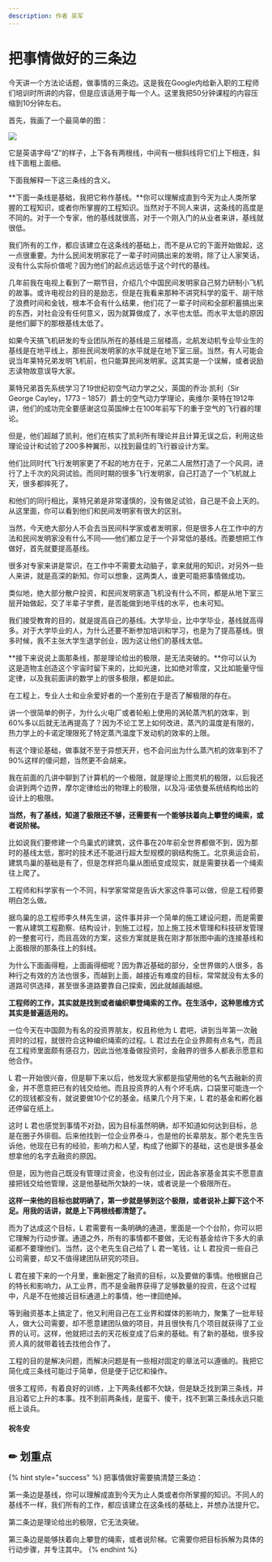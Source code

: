 ```yaml
---
description: 作者 吴军
---
```


# 把事情做好的三条边

今天讲一个方法论话题，做事情的三条边。这是我在Google内给新入职的工程师们培训时所讲的内容，但是应该适用于每一个人。这里我把50分钟课程的内容压缩到10分钟左右。

首先，我画了一个最简单的图：

![](https://piccdn.igetget.com/img/201712/06/201712061112066894355903.png?700w_1l_1an.src)

它是英语字母“Z”的样子，上下各有两根线，中间有一根斜线将它们上下相连，斜线下面粗上面细。

下面我解释一下这三条线的含义。

**下面一条线是基础，我把它称作基线。**你可以理解成直到今天为止人类所掌握的工程知识，或者你所掌握的工程知识。当然对于不同人来讲，这条线的高度是不同的。对于一个专家，他的基线就很高，对于一个刚入门的从业者来讲，基线就很低。

我们所有的工作，都应该建立在这条线的基础上，而不是从它的下面开始做起，这一点很重要。为什么民间发明家花了一辈子时间搞出来的发明，除了让人家笑话，没有什么实际价值呢？因为他们的起点远远低于这个时代的基线。

几年前我在电视上看到了一期节目，介绍几个中国民间发明家自己努力研制小飞机的故事。或许电视台的目的是励志，但是在我看来那种不讲究科学的蛮干、胡干除了浪费时间和金钱，根本不会有什么结果，他们花了一辈子时间和全部积蓄搞出来的东西，对社会没有任何意义，因为就算做成了，水平也太低。而水平太低的原因是他们脚下的那根基线太低了。

如果今天搞飞机研发的专业团队所在的基线是三层楼高，北航发动机专业毕业生的基线是在地平线上，那些民间发明家的水平就是在地下室三层。当然，有人可能会说当年莱特兄弟发明飞机前，也只能算民间发明家。这其实是一个误解，或者说励志读物故意误导大家。

莱特兄弟首先系统学习了19世纪初空气动力学之父，英国的乔治·凯利（Sir George Cayley，1773 – 1857）爵士的空气动力学理论，奥维尔·莱特在1912年讲，他们的成功完全要感谢这位英国绅士在100年前写下的重于空气的飞行器的理论。

但是，他们超越了凯利，他们在核实了凯利所有理论并且计算无误之后，利用这些理论设计和试验了200多种翼形，以找到最佳的飞行器设计方案。

他们比同时代飞行发明家更了不起的地方在于，兄弟二人居然打造了一个风洞，进行了上千次的风洞试验。而同时期的很多飞行发明家，自己打造了一个飞机就上天，很多都摔死了。

和他们的同行相比，莱特兄弟是非常谨慎的，没有做足试验，自己是不会上天的。从这里面，你可以看到他们和民间发明家有很大的区别。

当然，今天绝大部分人不会去当民间科学家或者发明家，但是很多人在工作中的方法和民间发明家没有什么不同——他们都立足于一个非常低的基线。而要想把工作做好，首先就要提高基线。

很多对专家来讲是常识，在工作中不需要太动脑子，拿来就用的知识，对另外一些人来讲，就是高深的新知。你可以想象，这两类人，谁更可能把事情做成功。

类似地，绝大部分散户投资，和民间发明家造飞机没有什么不同，都是从地下室三层开始做起，交了半辈子学费，是否能做到地平线的水平，也未可知。

我们接受教育的目的，就是提高自己的基线。大学毕业，比中学毕业，基线就高得多。对于大学毕业的人，为什么还要不断参加培训和学习，也是为了提高基线。很多时候，我不主张大学生退学创业，因为这让他们的基线太低。

**接下来说说上面那条线，那是理论给出的极限，是无法突破的。**你可以认为这是造物主创造这个宇宙时留下来的，比如光速，比如绝对零度，又比如能量守恒定律，以及我前面讲的数学上的很多极限，都是如此。

在工程上，专业人士和业余爱好者的一个差别在于是否了解极限的存在。

讲一个很简单的例子，为什么火电厂或者轮船上使用的涡轮蒸汽机的效率，到60%多以后就无法再提高了？因为不论工艺上如何改进，蒸汽的温度是有限的，热力学上的卡诺定理限死了特定蒸汽温度下发动机的效率的上限。

有这个理论基础，做事就不至于异想天开，也不会问出为什么蒸汽机的效率到不了90%这样的傻问题，当然更不会胡来。

我在前面的几讲中聊到了计算机的一个极限，就是理论上图灵机的极限，以后我还会讲到两个边界，摩尔定律给出的物理上的极限，以及冯·诺依曼系统结构给出的设计上的极限。

**当然，有了基线，知道了极限还不够，还需要有一个能够扶着向上攀登的绳索，或者说阶梯。**

比如说我们要修建一个鸟巢式的建筑，这件事在20年前全世界都做不到，因为那时的基线太低，那时的技术还不能进行超大型规模的钢结构施工。北京奥运会前，建筑鸟巢的基础是有了，但是怎样把鸟巢从图纸变成现实，就是需要扶着一个绳索往上爬了。

工程师和科学家有一个不同，科学家常常是告诉大家这件事可以做，但是工程师要明白怎么做。

据鸟巢的总工程师李久林先生讲，这件事并非一个简单的施工建设问题，而是需要一套从建筑工程勘察、结构设计，到施工过程，加上施工技术管理和科技研发管理的一整套可行，而且高效的方案，这些方案就是我在刚才那张图中画的连接基线和上面极限的那条往上的斜线。

为什么下面画得粗，上面画得细呢？因为靠近基础的部分，全世界做的人很多，各种行之有效的方法也很多，而越到上面，越接近有难度的目标，常常就没有太多的道路可供选择，甚至很多道路要靠自己探索，因此就越画越细。

**工程师的工作，其实就是找到或者编织攀登绳索的工作。在生活中，这种思维方式其实是普遍适用的。**

一位今天在中国颇为有名的投资界朋友，权且称他为 L 君吧，讲到当年第一次融资时的过程，就很符合这种编织绳索的过程。L 君过去在企业界颇有点名气，而且在工程师里面颇有感召力，因此当他准备做投资时，金融界的很多人都表示愿意和他合作。

L 君一开始很兴奋，但是聊下来以后，他发现大家都是指望用他的名气去融新的资金，并不愿意把已有的钱交给他。而且投资界的人有个坏毛病，口袋里可能连一个亿的现钱都没有，就说要做10个亿的基金。结果几个月下来，L 君的基金和孵化器还停留在纸上。

这时 L 君也感觉到事情不对劲，因为目标虽然明确，却不知道如何达到目标，总是在圈子外徘徊。后来他找到一位企业界泰斗，也是他的长辈朋友。那个老先生告诉他，他现在已有的经验，影响力和人望，构成了他脚下的基础，这也是很多基金想拿他的名字去融资的原因。

但是，因为他自己既没有管理过资金，也没有创过业，因此各家基金其实不愿意直接把钱交给他管理，这是他基础所欠缺的一块，或者说是一个极限所在。

**这样一来他的目标也就明确了，第一步就是够到这个极限，或者说补上脚下这个不足。用我的话讲，就是上下两根线都清楚了。**

而为了达成这个目标，L 君需要有一条明确的通道，里面是一个个台阶，你可以把它理解为行动步骤。通道之外，所有的事情都不要做，无论有基金给许下多大的承诺都不要理他们。当然，这个老先生自己给了 L 君一笔钱，让 L 君投资一些自己公司需要，却又不值得建团队研究的项目。

L 君在接下来的一个月里，重新圈定了融资的目标，以及要做的事情。他根据自己的特长和影响力，从工业界，而不是金融界获得了足够数量的投资，在这个过程中，凡是不在他接近目标通道上的事情，他一律回绝掉。

等到融资基本上搞定了，他又利用自己在工业界和媒体的影响力，聚集了一批年轻人，做大公司需要，却不愿意建团队做的项目，并且很快有几个项目就获得了工业界的认可。这样，他就把过去的天花板变成了后来的基础。有了新的基础，很多投资人真的就带着钱去找他合作了。

工程的目的是解决问题，而解决问题是有一些相对固定的章法可以遵循的。我把它简化成三条线可能过于简单，但是便于记忆和操作。

很多工程师，有着良好的训练，上下两条线都不欠缺，但是缺乏找到第三条线，并且沿着它上升的本事。找不到前两条线，是蛮干、傻干，找不到第三条线永远只能纸上谈兵。

#### 祝冬安

## ✏ 划重点

{% hint style="success" %}
 把事情做好需要搞清楚三条边： 

第一条边是基线，你可以理解成直到今天为止人类或者你所掌握的知识。不同人的基线不一样，我们所有的工作，都应该建立在这条线的基础上，并想办法提升它。 

第二条边是理论给出的极限，它无法突破。 

第三条边是能够扶着向上攀登的绳索，或者说阶梯。它需要你把目标拆解为具体的行动步骤，并专注其中。
{% endhint %}

